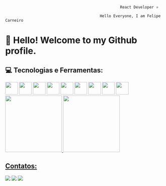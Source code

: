                                                        React Developer ⚛️

                                              Hello Everyone, I am Felipe Carneiro 

# 👋 Hello! Welcome to my Github profile.



<h2>💻 Tecnologias e Ferramentas:</h2> 




<div>   
    <img loading="lazy" src="https://cdn.jsdelivr.net/gh/devicons/devicon/icons/git/git-original.svg" width="40" height="40"/> 
    <img loading="lazy" src="https://cdn.jsdelivr.net/gh/devicons/devicon/icons/html5/html5-original-wordmark.svg" width="40" height="40"/>
    <img loading="lazy" src="https://cdn.jsdelivr.net/gh/devicons/devicon/icons/css3/css3-original-wordmark.svg" width="40" height="40"/> 
    <img loading="lazy" src="https://cdn.jsdelivr.net/gh/devicons/devicon/icons/tailwindcss/tailwindcss-plain.svg" width="40" height="40"/>     
    <img loading="lazy" src="https://cdn.jsdelivr.net/gh/devicons/devicon/icons/javascript/javascript-original.svg" width="40" height="40"/>
    <img loading="lazy" src="https://cdn.jsdelivr.net/gh/devicons/devicon/icons/mongodb/mongodb-original-wordmark.svg"  width="40" height="40"/>
    <img loading="lazy" src="https://cdn.jsdelivr.net/gh/devicons/devicon/icons/nodejs/nodejs-original.svg" width="40" height="40"/>
    <img loading="lazy" src="https://cdn.jsdelivr.net/gh/devicons/devicon/icons/typescript/typescript-original.svg" width="40" height="40"/>
    <img loading="lazy" src="https://cdn.jsdelivr.net/gh/devicons/devicon/icons/react/react-original.svg" width="40" height="40"/>                 
</div>

<div>
<a href="https://github.com/FelipeCarneirox">
<img loading="lazy" height="180em" src="https://github-readme-stats.vercel.app/api/top-langs/?username=FelipeCarneirox&layout=compact&langs_count=7&theme=dracula"/>
<img loading="lazy" height="180em" src="https://github-readme-stats.vercel.app/api?username=FelipeCarneirox&show_icons=true&theme=dracula&include_all_commits=true&count_private=true"/>
</div>

<div>
<h2>Contatos:</h2>
<a href="https://instagram.com/felipe_carneirox" target="_blank"><img loading="lazy" src="https://img.shields.io/badge/-Instagram-%23E4405F?style=for-the-badge&logo=instagram&logoColor=white" target="_blank"></a>
<a href = "mailto:contato@seu-usuário-aqui"><img loading="lazy" src="https://img.shields.io/badge/Gmail-D14836?style=for-the-badge&logo=gmail&logoColor=white" target="_blank"></a>
<a href="https://www.linkedin.com/in/seu-usuário-linkedln-aqui" target="_blank"><img loading="lazy" src="https://img.shields.io/badge/-LinkedIn-%230077B5?style=for-the-badge&logo=linkedin&logoColor=white" target="_blank"></a>   
</div>


